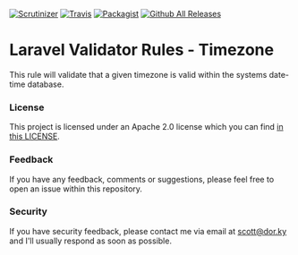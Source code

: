 [![Scrutinizer](https://img.shields.io/scrutinizer/g/laravel-validation-rules/timezone.svg)]()
[![Travis](https://img.shields.io/travis/laravel-validation-rules/timezone.svg)]()
[![Packagist](https://img.shields.io/packagist/dt/laravel-validation-rules/timezone.svg)]()
[![Github All Releases](https://img.shields.io/github/downloads/laravel-validation-rules/timezone/total.svg)]()

# Laravel Validator Rules - Timezone

This rule will validate that a given timezone is valid within the systems date-time database.

### License
This project is licensed under an Apache 2.0 license which you can find
[in this LICENSE](https://github.com/laravel-validation-rules/timezone/blob/master/LICENSE).


### Feedback
If you have any feedback, comments or suggestions, please feel free to open an
issue within this repository.


### Security
If you have security feedback, please contact me via email at
<scott@dor.ky> and I'll usually respond as soon as possible.
